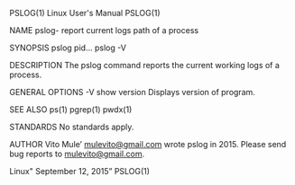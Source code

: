 PSLOG(1)                     Linux User's Manual                     PSLOG(1)

NAME
       pslog- report current logs path of a process

SYNOPSIS
       pslog pid...
       pslog -V

DESCRIPTION
       The pslog command reports the current working logs of a process.

GENERAL OPTIONS
       -V  show version  Displays version of program.

SEE ALSO
       ps(1) pgrep(1) pwdx(1)

STANDARDS
       No standards apply.

AUTHOR
       Vito  Mule’  <mulevito@gmail.com> wrote pslog in 2015. Please send bug
       reports to  <mulevito@gmail.com>.

Linux"                       September 12, 2015”                     PSLOG(1)
